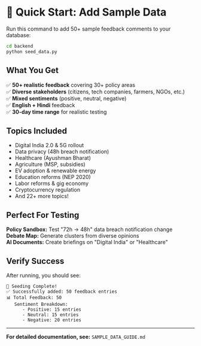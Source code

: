 # 🚀 Quick Start: Add Sample Data

Run this command to add 50+ sample feedback comments to your database:

```bash
cd backend
python seed_data.py
```

## What You Get

✅ **50+ realistic feedback** covering 30+ policy areas  
✅ **Diverse stakeholders** (citizens, tech companies, farmers, NGOs, etc.)  
✅ **Mixed sentiments** (positive, neutral, negative)  
✅ **English + Hindi** feedback  
✅ **30-day time range** for realistic testing  

## Topics Included

- Digital India 2.0 & 5G rollout
- Data privacy (48h breach notification)
- Healthcare (Ayushman Bharat)
- Agriculture (MSP, subsidies)
- EV adoption & renewable energy
- Education reforms (NEP 2020)
- Labor reforms & gig economy
- Cryptocurrency regulation
- And 22+ more topics!

## Perfect For Testing

**Policy Sandbox:** Test "72h → 48h" data breach notification change  
**Debate Map:** Generate clusters from diverse opinions  
**AI Documents:** Create briefings on "Digital India" or "Healthcare"

## Verify Success

After running, you should see:
```
🎉 Seeding Complete!
✅ Successfully added: 50 feedback entries
📊 Total Feedback: 50
   Sentiment Breakdown:
      - Positive: 15 entries
      - Neutral: 15 entries  
      - Negative: 20 entries
```

---

**For detailed documentation, see:** `SAMPLE_DATA_GUIDE.md`

